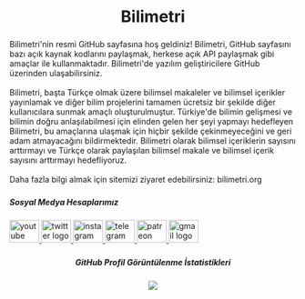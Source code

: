 <h1 align="center">Bilimetri</h1>

###

<p align="left">Bilimetri'nin resmi GitHub sayfasına hoş geldiniz! Bilimetri, GitHub sayfasını bazı açık kaynak kodlarını paylaşmak, herkese açık API paylaşmak gibi amaçlar ile kullanmaktadır. Bilimetri'de yazılım geliştiricilere GitHub üzerinden ulaşabilirsiniz.<br><br>Bilimetri, başta Türkçe olmak üzere bilimsel makaleler ve bilimsel içerikler yayınlamak ve diğer bilim projelerini tamamen ücretsiz bir şekilde diğer kullanıcılara sunmak amaçlı oluşturulmuştur. Türkiye'de bilimin gelişmesi ve bilimin doğru anlaşılabilmesi için elinden gelen her şeyi yapmayı hedefleyen Bilimetri, bu amaçlarına ulaşmak için hiçbir şekilde çekinmeyeceğini ve geri adam atmayacağını bildirmektedir. Bilimetri olarak bilimsel içeriklerin sayısını arttırmayı ve Türkçe olarak paylaşılan bilimsel makale ve bilimsel içerik sayısını arttırmayı hedefliyoruz.<br><br>Daha fazla bilgi almak için sitemizi ziyaret edebilirsiniz: bilimetri.org</p>

###

<h5 align="left">Sosyal Medya Hesaplarımız</h5>

###

<div align="left">
  <a href="https://www.youtube.com/channel/UCsRUj_SL6wBmRMNxn6gQu7A" target="_blank">
    <img src="https://raw.githubusercontent.com/maurodesouza/profile-readme-generator/master/src/assets/icons/social/youtube/default.svg" width="52" height="40" alt="youtube logo"  />
  </a>
  <a href="https://twitter.com/bilimetri" target="_blank">
    <img src="https://raw.githubusercontent.com/maurodesouza/profile-readme-generator/master/src/assets/icons/social/twitter/default.svg" width="52" height="40" alt="twitter logo"  />
  </a>
  <a href="https://www.instagram.com/bilimetri" target="_blank">
    <img src="https://raw.githubusercontent.com/maurodesouza/profile-readme-generator/master/src/assets/icons/social/instagram/default.svg" width="52" height="40" alt="instagram logo"  />
  </a>
  <a href="https://t.me/bilimetri" target="_blank">
    <img src="https://raw.githubusercontent.com/maurodesouza/profile-readme-generator/master/src/assets/icons/social/telegram/default.svg" width="52" height="40" alt="telegram logo"  />
  </a>
  <a href="https://patreon.com/bilimetri" target="_blank">
    <img src="https://raw.githubusercontent.com/maurodesouza/profile-readme-generator/master/src/assets/icons/social/patreon/default.svg" width="52" height="40" alt="patreon logo"  />
  </a>
  <a href="mailto:iletisim@bilimetri.org" target="_blank">
    <img src="https://raw.githubusercontent.com/maurodesouza/profile-readme-generator/master/src/assets/icons/social/gmail/default.svg" width="52" height="40" alt="gmail logo"  />
  </a>
</div>

###

<h5 align="center">GitHub Profil Görüntülenme İstatistikleri</h5>

###

<div align="center">
  <img src="https://profile-counter.glitch.me/Bilimetri/count.svg?"  />
</div>

###
